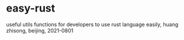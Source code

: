 # easy-rust
useful utils functions for developers to use rust language easily, huang zhisong, beijing, 2021-0801
